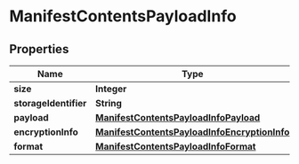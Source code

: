 
# ManifestContentsPayloadInfo

## Properties
Name | Type | Description | Notes
------------ | ------------- | ------------- | -------------
**size** | **Integer** |  |  [optional]
**storageIdentifier** | **String** |  |  [optional]
**payload** | [**ManifestContentsPayloadInfoPayload**](ManifestContentsPayloadInfoPayload.md) |  |  [optional]
**encryptionInfo** | [**ManifestContentsPayloadInfoEncryptionInfo**](ManifestContentsPayloadInfoEncryptionInfo.md) |  |  [optional]
**format** | [**ManifestContentsPayloadInfoFormat**](ManifestContentsPayloadInfoFormat.md) |  |  [optional]



